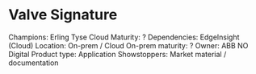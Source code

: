 # Valve Signature

Champions: Erling Tyse
Cloud Maturity: ?
Dependencies: EdgeInsight (Cloud)
Location: On-prem / Cloud
On-prem maturity: ?
Owner: ABB NO Digital
Product type: Application
Showstoppers: Market material / documentation